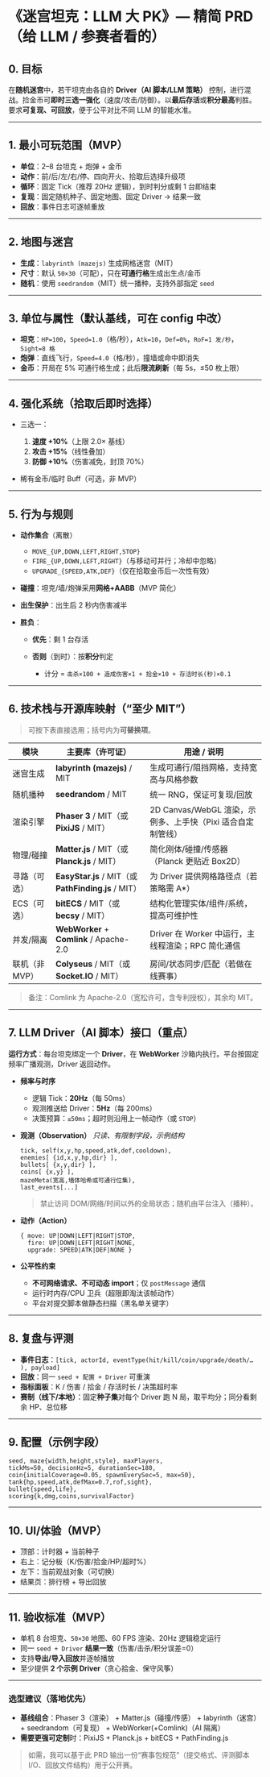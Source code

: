 # 《迷宫坦克：LLM 大 PK》— 精简 PRD（给 LLM / 参赛者看的）

## 0. 目标

在**随机迷宫**中，若干坦克由各自的 **Driver（AI 脚本/LLM 策略）** 控制，进行混战。捡金币可**即时三选一强化**（速度/攻击/防御）。以**最后存活**或**积分最高**判胜。要求**可复现、可回放**，便于公平对比不同 LLM 的智能水准。

---

## 1. 最小可玩范围（MVP）

* **单位**：2–8 台坦克 + 炮弹 + 金币
* **动作**：前/后/左/右/停、四向开火、拾取后选择升级项
* **循环**：固定 Tick（推荐 20Hz 逻辑），到时判分或剩 1 台即结束
* **复现**：固定随机种子、固定地图、固定 Driver → 结果一致
* **回放**：事件日志可逐帧重放

---

## 2. 地图与迷宫

* **生成**：`labyrinth (mazejs)` 生成网格迷宫（MIT）
* **尺寸**：默认 `50×30`（可配），只在**可通行格**生成出生点/金币
* **随机**：使用 `seedrandom`（MIT）统一播种，支持外部指定 `seed`

---

## 3. 单位与属性（默认基线，可在 config 中改）

* **坦克**：`HP=100`，`Speed=1.0`（格/秒），`Atk=10`，`Def=0%`，`RoF=1 发/秒`，`Sight=8 格`
* **炮弹**：直线飞行，`Speed=4.0`（格/秒），撞墙或命中即消失
* **金币**：开局在 5% 可通行格生成；此后**限流刷新**（每 5s，≤50 枚上限）

---

## 4. 强化系统（拾取后**即时选择**）

* 三选一：

  1. **速度 +10%**（上限 2.0× 基线）
  2. **攻击 +15%**（线性叠加）
  3. **防御 +10%**（伤害减免，封顶 70%）
* 稀有金币/临时 Buff（可选，非 MVP）

---

## 5. 行为与规则

* **动作集合**（离散）

  * `MOVE_{UP,DOWN,LEFT,RIGHT,STOP}`
  * `FIRE_{UP,DOWN,LEFT,RIGHT}`（与移动可并行；冷却中忽略）
  * `UPGRADE_{SPEED,ATK,DEF}`（仅在拾取金币后一次性有效）
* **碰撞**：坦克/墙/炮弹采用**网格+AABB**（MVP 简化）
* **出生保护**：出生后 2 秒内伤害减半
* **胜负**：

  * **优先**：剩 1 台存活
  * **否则**（到时）：按**积分**判定

    * 计分 = `击杀×100 + 造成伤害×1 + 拾金×10 + 存活时长(秒)×0.1`

---

## 6. 技术栈与开源库映射（“至少 MIT”）

> 可按下表直接选用；括号内为**可替换项**。

| 模块        | 主要库（许可证）                                          | 用途 / 说明                                  |
| --------- | ------------------------------------------------- | ---------------------------------------- |
| 迷宫生成      | **labyrinth (mazejs)** / MIT                      | 生成可通行/阻挡网格，支持宽高与风格参数                     |
| 随机播种      | **seedrandom** / MIT                              | 统一 RNG，保证可复现/回放                          |
| 渲染引擎      | **Phaser 3** / MIT（或 **PixiJS** / MIT）            | 2D Canvas/WebGL 渲染，示例多、上手快（Pixi 适合自定制管线） |
| 物理/碰撞     | **Matter.js** / MIT（或 **Planck.js** / MIT）        | 简化刚体/碰撞/传感器（Planck 更贴近 Box2D）            |
| 寻路（可选）    | **EasyStar.js** / MIT（或 **PathFinding.js** / MIT） | 为 Driver 提供网格路径点（若策略需 A\*）               |
| ECS（可选）   | **bitECS** / MIT（或 **becsy** / MIT）               | 结构化管理实体/组件/系统，提高可维护性                     |
| 并发/隔离     | **WebWorker** + **Comlink** / Apache-2.0          | Driver 在 Worker 中运行，主线程渲染；RPC 简化通信       |
| 联机（非 MVP） | **Colyseus** / MIT（或 **Socket.IO** / MIT）         | 房间/状态同步/匹配（若做在线赛事）                       |

> 备注：Comlink 为 Apache-2.0（宽松许可，含专利授权），其余均 MIT。

---

## 7. LLM Driver（AI 脚本）接口（重点）

**运行方式**：每台坦克绑定一个 **Driver**，在 **WebWorker** 沙箱内执行。平台按固定频率广播观测，Driver 返回动作。

* **频率与时序**

  * 逻辑 Tick：**20Hz**（每 50ms）
  * 观测推送给 Driver：**5Hz**（每 200ms）
  * 决策预算：`≤50ms`；超时则沿用上一帧动作（或 `STOP`）

* **观测（Observation）** *只读、有限制字段，示例结构*

  ```
  tick, self(x,y,hp,speed,atk,def,cooldown),
  enemies[ {id,x,y,hp,dir} ],
  bullets[ {x,y,dir} ],
  coins[ {x,y} ],
  mazeMeta(宽高,墙体哈希或可通行位集),
  last_events[...]
  ```

  > 禁止访问 DOM/网络/时间以外的全局状态；随机由平台注入（播种）。

* **动作（Action）**

  ```
  { move: UP|DOWN|LEFT|RIGHT|STOP,
    fire: UP|DOWN|LEFT|RIGHT|NONE,
    upgrade: SPEED|ATK|DEF|NONE }
  ```

* **公平性约束**

  * **不可网络请求、不可动态 import**；仅 `postMessage` 通信
  * 运行时内存/CPU 卫兵（超限即淘汰该帧动作）
  * 平台对提交脚本做静态扫描（黑名单关键字）

---

## 8. 复盘与评测

* **事件日志**：`[tick, actorId, eventType(hit/kill/coin/upgrade/death/… ), payload]`
* **回放**：同一 `seed + 配置 + Driver` 可重演
* **指标面板**：K / 伤害 / 拾金 / 存活时长 / 决策超时率
* **赛制（线下/本地）**：固定**种子集**对每个 Driver 跑 N 局，取平均分；同分看剩余 HP、总位移

---

## 9. 配置（示例字段）

```
seed, maze{width,height,style}, maxPlayers,
tickMs=50, decisionHz=5, durationSec=180,
coin{initialCoverage=0.05, spawnEverySec=5, max=50},
tank{hp,speed,atk,defMax=0.7,rof,sight},
bullet{speed,life},
scoring{k,dmg,coins,survivalFactor}
```

---

## 10. UI/体验（MVP）

* 顶部：计时器 + 当前种子
* 右上：记分板（K/伤害/拾金/HP/超时%）
* 左下：当前观战对象（可切换）
* 结果页：排行榜 + 导出回放

---

## 11. 验收标准（MVP）

* 单机 8 台坦克、`50×30` 地图、60 FPS 渲染、20Hz 逻辑稳定运行
* 同一 `seed + Driver` **结果一致**（伤害/击杀/积分误差=0）
* 支持**导出/导入回放**并逐帧播放
* 至少提供 **2 个示例 Driver**（贪心拾金、保守风筝）

---

### 选型建议（落地优先）

* **基线组合**：Phaser 3（渲染） + Matter.js（碰撞/传感） + labyrinth（迷宫） + seedrandom（可复现） + WebWorker(+Comlink)（AI 隔离）
* **需要更强可定制**时：PixiJS + Planck.js + bitECS + PathFinding.js

> 如需，我可以基于此 PRD 输出一份“赛事包规范”（提交格式、评测脚本 I/O、回放文件结构）用于公开赛。
